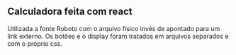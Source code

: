 ## Calculadora feita com react
Utilizada a fonte Roboto com o arquivo físico invés de apontado para um link externo.
Os botões e o display foram tratados em arquivos separados e com o próprio css.